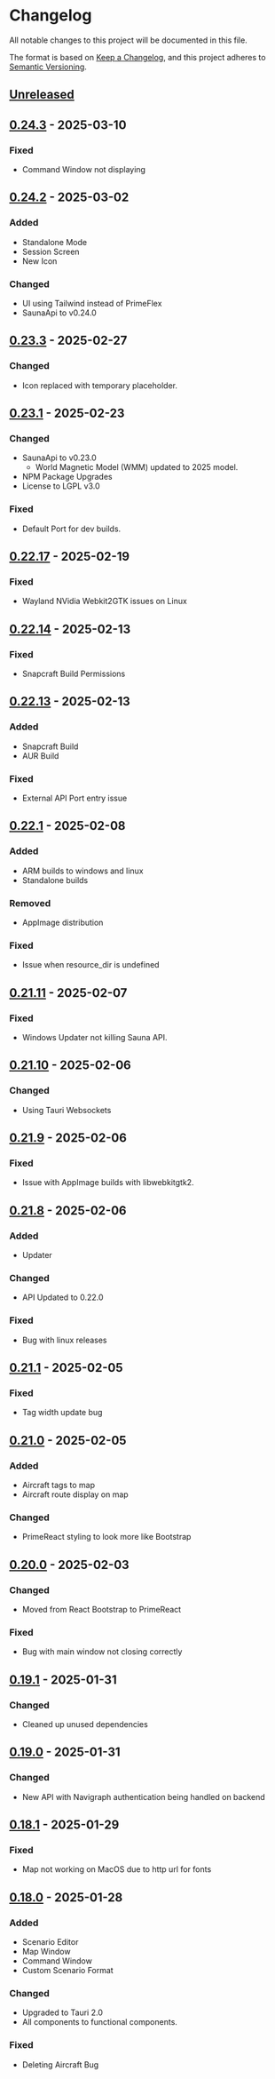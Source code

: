 # Changelog

All notable changes to this project will be documented in this file.

The format is based on [Keep a Changelog](https://keepachangelog.com/en/1.1.0/),
and this project adheres to [Semantic Versioning](https://semver.org/spec/v2.0.0.html).

## [Unreleased]

## [0.24.3] - 2025-03-10
### Fixed
- Command Window not displaying

## [0.24.2] - 2025-03-02
### Added
- Standalone Mode
- Session Screen
- New Icon

### Changed
- UI using Tailwind instead of PrimeFlex
- SaunaApi to v0.24.0

## [0.23.3] - 2025-02-27
### Changed
- Icon replaced with temporary placeholder.

## [0.23.1] - 2025-02-23
### Changed
- SaunaApi to v0.23.0
  - World Magnetic Model (WMM) updated to 2025 model.
- NPM Package Upgrades
- License to LGPL v3.0

### Fixed
- Default Port for dev builds.

## [0.22.17] - 2025-02-19
### Fixed
- Wayland NVidia Webkit2GTK issues on Linux

## [0.22.14] - 2025-02-13
### Fixed
- Snapcraft Build Permissions

## [0.22.13] - 2025-02-13
### Added
- Snapcraft Build
- AUR Build

### Fixed
- External API Port entry issue

## [0.22.1] - 2025-02-08
### Added
- ARM builds to windows and linux
- Standalone builds

### Removed
- AppImage distribution

### Fixed
- Issue when resource_dir is undefined

## [0.21.11] - 2025-02-07
### Fixed
- Windows Updater not killing Sauna API.

## [0.21.10] - 2025-02-06
### Changed
- Using Tauri Websockets

## [0.21.9] - 2025-02-06
### Fixed
- Issue with AppImage builds with libwebkitgtk2.

## [0.21.8] - 2025-02-06
### Added
- Updater

### Changed
- API Updated to 0.22.0

### Fixed
- Bug with linux releases

## [0.21.1] - 2025-02-05
### Fixed
- Tag width update bug

## [0.21.0] - 2025-02-05
### Added
- Aircraft tags to map
- Aircraft route display on map

### Changed
- PrimeReact styling to look more like Bootstrap

## [0.20.0] - 2025-02-03
### Changed
- Moved from React Bootstrap to PrimeReact

### Fixed
- Bug with main window not closing correctly

## [0.19.1] - 2025-01-31
### Changed
- Cleaned up unused dependencies

## [0.19.0] - 2025-01-31
### Changed
- New API with Navigraph authentication being handled on backend

## [0.18.1] - 2025-01-29
### Fixed
- Map not working on MacOS due to http url for fonts

## [0.18.0] - 2025-01-28
### Added
- Scenario Editor
- Map Window
- Command Window
- Custom Scenario Format

### Changed
- Upgraded to Tauri 2.0
- All components to functional components.

### Fixed
- Deleting Aircraft Bug

[Unreleased]: https://github.com/sauna-sim/sauna-ui/compare/v0.24.3...master
[0.24.3]: https://github.com/sauna-sim/sauna-ui/compare/v0.24.2...v0.24.3
[0.24.2]: https://github.com/sauna-sim/sauna-ui/compare/v0.23.3...v0.24.2
[0.23.3]: https://github.com/sauna-sim/sauna-ui/compare/v0.23.1...v0.23.3
[0.23.1]: https://github.com/sauna-sim/sauna-ui/compare/v0.22.17...v0.23.1
[0.22.17]: https://github.com/sauna-sim/sauna-ui/compare/v0.22.14...v0.22.17
[0.22.14]: https://github.com/sauna-sim/sauna-ui/compare/v0.22.13...v0.22.14
[0.22.13]: https://github.com/sauna-sim/sauna-ui/compare/v0.22.1...v0.22.13
[0.22.1]: https://github.com/sauna-sim/sauna-ui/compare/v0.21.11...v0.22.1
[0.21.11]: https://github.com/sauna-sim/sauna-ui/compare/v0.21.10...v0.21.11
[0.21.10]: https://github.com/sauna-sim/sauna-ui/compare/v0.21.9...v0.21.10
[0.21.9]: https://github.com/sauna-sim/sauna-ui/compare/v0.21.8...v0.21.9
[0.21.8]: https://github.com/sauna-sim/sauna-ui/compare/v0.21.1...v0.21.8
[0.21.1]: https://github.com/sauna-sim/sauna-ui/compare/v0.21.0...v0.21.1
[0.21.0]: https://github.com/sauna-sim/sauna-ui/compare/v0.20.0...v0.21.0
[0.20.0]: https://github.com/sauna-sim/sauna-ui/compare/v0.19.1...v0.20.0
[0.19.1]: https://github.com/sauna-sim/sauna-ui/compare/v0.19.0...v0.19.1
[0.19.0]: https://github.com/sauna-sim/sauna-ui/compare/v0.18.1...v0.19.0
[0.18.1]: https://github.com/sauna-sim/sauna-ui/compare/v0.18.0...v0.18.1
[0.18.0]: https://github.com/sauna-sim/sauna-ui/compare/v0.17.5...v0.18.0